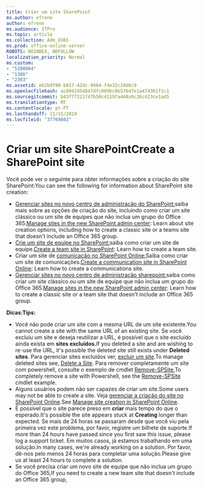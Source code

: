```yaml
---
title: Criar um site SharePoint
ms.author: efrene
author: efrene
ms.audience: ITPro
ms.topic: article
ms.collection: Adm_O365
ms.prod: office-online-server
ROBOTS: NOINDEX, NOFOLLOW
localization_priority: Normal
ms.custom:
- "5200004"
- "1386"
- "2303"
ms.assetid: e62b9f80-b017-42dc-9464-f4e32c19d6c9
ms.openlocfilehash: ac894195d847dfc009bc0b57647e1a474361f1c1
ms.sourcegitcommit: b43f77221f47b50c41197a448a9c26c423ce1ad5
ms.translationtype: MT
ms.contentlocale: pt-PT
ms.lasthandoff: 11/15/2019
ms.locfileid: "37769602"
---
```

# <a name="create-a-sharepoint-site"></a><span data-ttu-id="9502d-102">Criar um site SharePoint</span><span class="sxs-lookup"><span data-stu-id="9502d-102">Create a SharePoint site</span></span>

<span data-ttu-id="9502d-103">Você pode ver o seguinte para obter informações sobre a criação do site SharePoint:</span><span class="sxs-lookup"><span data-stu-id="9502d-103">You can see the following for information about SharePoint site creation:</span></span>
- <span data-ttu-id="9502d-104">[Gerenciar sites no novo centro de administração do SharePoint:](https://docs.microsoft.com/sharepoint/manage-site-creation)saiba mais sobre as opções de criação do site, incluindo como criar um site clássico ou um site de equipes que não inclua um grupo do Office 365.</span><span class="sxs-lookup"><span data-stu-id="9502d-104">[Manage sites in the new SharePoint admin center](https://docs.microsoft.com/sharepoint/manage-site-creation): Learn about site creation options, including how to create a classic site or a teams site that doesn't include an Office 365 group.</span></span>
- <span data-ttu-id="9502d-105">[Crie um site de equipe no SharePoint:](https://support.office.com/article/create-a-team-site-in-sharepoint-ef10c1e7-15f3-42a3-98aa-b5972711777d)saiba como criar um site de equipe.</span><span class="sxs-lookup"><span data-stu-id="9502d-105">[Create a team site in SharePoint](https://support.office.com/article/create-a-team-site-in-sharepoint-ef10c1e7-15f3-42a3-98aa-b5972711777d): Learn how to create a team site.</span></span>
- <span data-ttu-id="9502d-106">Criar um site de [comunicação no SharePoint Online:](https://support.office.com/article/7fb44b20-a72f-4d2c-9173-fc8f59ba50eb)Saiba como criar um site de comunicações.</span><span class="sxs-lookup"><span data-stu-id="9502d-106">[Create a communication site in SharePoint Online](https://support.office.com/article/7fb44b20-a72f-4d2c-9173-fc8f59ba50eb): Learn how to create a communications site.</span></span>
- <span data-ttu-id="9502d-107">[Gerenciar sites no novo centro de administração sharepoint:](https://docs.microsoft.com/sharepoint/manage-sites-in-new-admin-center#create-a-site)saiba como criar um site clássico ou um site de equipe que não inclua um grupo do Office 365.</span><span class="sxs-lookup"><span data-stu-id="9502d-107">[Manage sites in the new SharePoint admin center](https://docs.microsoft.com/sharepoint/manage-sites-in-new-admin-center#create-a-site):  Learn how to create a classic site or a team site that doesn't include an Office 365 group.</span></span>


  
<span data-ttu-id="9502d-108">**Dicas:**</span><span class="sxs-lookup"><span data-stu-id="9502d-108">**Tips:**</span></span>
- <span data-ttu-id="9502d-109">Você não pode criar um site com a mesma URL de um site existente.</span><span class="sxs-lookup"><span data-stu-id="9502d-109">You cannot create a site with the same URL of an existing site.</span></span> <span data-ttu-id="9502d-110">Se você excluiu um site e deseja reutilizar a URL, é possível que o site excluído ainda exista em **sites excluídos.**</span><span class="sxs-lookup"><span data-stu-id="9502d-110">If you deleted a site and are wishing to re-use the URL, it's possible the deleted site still exists under **Deleted sites**.</span></span> <span data-ttu-id="9502d-111">Para gerenciar sites excluídos ver, [excluir um site](https://docs.microsoft.com/sharepoint/manage-sites-in-new-admin-center#delete-a-site).</span><span class="sxs-lookup"><span data-stu-id="9502d-111">To manage deleted sites see, [Delete a Site](https://docs.microsoft.com/sharepoint/manage-sites-in-new-admin-center#delete-a-site).</span></span> <span data-ttu-id="9502d-112">Para remover completamente um site com powershell, consulte o exemplo de cmdlet [Remove-SPSite.](https://docs.microsoft.com/sharepoint/manage-sites-in-new-admin-center#delete-a-site)</span><span class="sxs-lookup"><span data-stu-id="9502d-112">To completely remove a site with Powershell, see the [Remove-SPSite](https://docs.microsoft.com/sharepoint/manage-sites-in-new-admin-center#delete-a-site) cmdlet example.</span></span>
- <span data-ttu-id="9502d-113">Alguns usuários podem não ser capazes de criar um site.</span><span class="sxs-lookup"><span data-stu-id="9502d-113">Some users may not be able to create a site.</span></span> <span data-ttu-id="9502d-114">Veja [gerenciar a criação do site no SharePoint Online](https://docs.microsoft.com/sharepoint/manage-site-creation).</span><span class="sxs-lookup"><span data-stu-id="9502d-114">See [Manage site creation in SharePoint Online](https://docs.microsoft.com/sharepoint/manage-site-creation).</span></span>
- <span data-ttu-id="9502d-115">É possível que o site parece preso em **criar** mais tempo do que o esperado.</span><span class="sxs-lookup"><span data-stu-id="9502d-115">It's possible the site appears stuck at **Creating** longer than expected.</span></span> <span data-ttu-id="9502d-116">Se mais de 24 horas se passaram desde que você viu pela primeira vez este problema, por favor, registre um bilhete de suporte.</span><span class="sxs-lookup"><span data-stu-id="9502d-116">If more than 24 hours have passed since you first saw this issue, please log a support ticket.</span></span> <span data-ttu-id="9502d-117">Em muitos casos, já estamos trabalhando em uma solução.</span><span class="sxs-lookup"><span data-stu-id="9502d-117">In many cases, we're already working on a solution.</span></span> <span data-ttu-id="9502d-118">Por favor, dê-nos pelo menos 24 horas para completar uma solução.</span><span class="sxs-lookup"><span data-stu-id="9502d-118">Please give us at least 24 hours to complete a solution.</span></span>
- <span data-ttu-id="9502d-119">Se você precisa criar um novo site de equipe que não inclua um grupo do Office 365,</span><span class="sxs-lookup"><span data-stu-id="9502d-119">If you need to create a new team site that doesn't include an Office 365 group,</span></span> 


